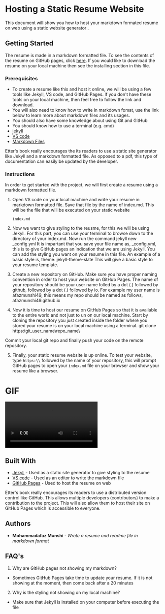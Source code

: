 # Hosting a Static Resume Website

This document will show you how to host your markdown formated resume on web using a static website generator . 

## Getting Started

The resume is made in a markdown formatted file. To see the contents of the resume on GitHub pages, 
click [here](https://afazmunshi49.github.io/). If you would like to download the resume on your local machine then see the installing section in this file.

### Prerequisites

- To create a resume like this and host it online, we will be using a few tools like Jekyll, VS code, and GitHub Pages. If you don't have these tools on your local machine, then feel free to follow the link and download.
- You will also need to know how to write in markdown fomat, use the link below to learn more about markdown files and its usages.
- You should also have some knowledge about using Git and GitHub
- You should know how to use a terminal (e.g. cmd)
- [jekyll](https://jekyllrb.com/)
- [VS code](https://code.visualstudio.com/)
- [Markdown Files](https://www.markdownguide.org/getting-started/)

Etter's book really encourages the its readers to use a static site generator like Jekyll and a markdown formatted file. As opposed to a pdf, this type of documentation can easily be updated by the developer.

### Instructions

In order to get started with the project, we will first create a resume using a markdown formatted file.

1. Open VS code on your local machine and write your resume in markdown formatted file. Save that file by the name of index.md. This will be the file that will be executed on your static website

       index.md

2. Now we want to give styling to the reusme, for this we will be using Jekyll. For this part, you can use your terminal to browse down to the directory of your index.md. Now run the command 
        jekyll new _config.yml
It is impartant that you save your file name as, _config.yml, this is to give GitHub pages an indication that we are using Jekyll. You can add the styling you want on your resume in this file. An example of a basic style is,
        theme: jekyll-theme-slate
This will give a basic style to your resume template.

3. Create a new repository on GitHub. Make sure you have proper naming convention in order to host your website on GitHub Pages. The name of your repository should be your user name folled by a dot (.) followed by github, followed by a dot (.) followed by io. For example my user name is afazmunshi49, this means my repo should be named as follows,
        afazmunshi49.github.io

4. Now it is time to host our resume on GitHub Pages so that it is available to the entire world and not just to un on our local machine. Start by cloning the repository you just created inside the folder where you stored your resume is on your local machine using a terminal.
        git clone https:\\git_user_name\repo_name\

Commit your local git repo and finally push your code on the remote repository.

5. Finally, your static resume website is up online. To test your website, type `https:\\` followed by the name  of your repository, this will prompt GitHub pages to open your `index.md` file on your browser and show your resume like a browser.

# GIF
![My resume GIF](giphy.mp4)

## Built With

  - [Jekyll](https://jekyllrb.com/) - Used as a static site generator to give styling to the resume
  - [VS code](https://code.visualstudio.com/) - Used as an editor to write the markdown file
  - [GitHub Pages](https://pages.github.com/) - Used to host the resume on web 

Etter's book really encourages its readers to use a distributed version control like GitHub. This allows multiple developers (contributors) to make a contribution to the project. This will also allow them to host their site on GitHub Pages which is accessible to everyone. 

## Authors

  - **Mohammadafaz Munshi** - *Wrote a resume and readme file in markdown format*
  
## FAQ's
 1. Why are GitHub pages not showing my markdown?
 - Sometimes GitHub Pages take time to update your resume. If it is not showing at the moment, then come back after a 20 minutes
 
 2. Why is the styling not showing on my local machine?
 - Make sure that Jekyll is installed on your computer before executing the file
 